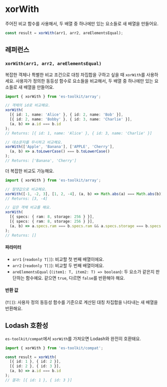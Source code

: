 # xorWith

주어진 비교 함수를 사용해서, 두 배열 중 하나에만 있는 요소들로 새 배열을 만들어요.

```typescript
const result = xorWith(arr1, arr2, areElementsEqual);
```

## 레퍼런스

### `xorWith(arr1, arr2, areElementsEqual)`

복잡한 객체나 특별한 비교 조건으로 대칭 차집합을 구하고 싶을 때 `xorWith`를 사용하세요. 사용자가 정의한 동등성 함수로 요소들을 비교해서, 두 배열 중 하나에만 있는 요소들로 새 배열을 만들어요.

```typescript
import { xorWith } from 'es-toolkit/array';

// 객체의 id로 비교해요.
xorWith(
  [{ id: 1, name: 'Alice' }, { id: 2, name: 'Bob' }],
  [{ id: 2, name: 'Bobby' }, { id: 3, name: 'Charlie' }],
  (a, b) => a.id === b.id
);
// Returns: [{ id: 1, name: 'Alice' }, { id: 3, name: 'Charlie' }]

// 대소문자를 무시하고 비교해요.
xorWith(['Apple', 'Banana'], ['APPLE', 'Cherry'],
  (a, b) => a.toLowerCase() === b.toLowerCase()
);
// Returns: ['Banana', 'Cherry']
```

더 복잡한 비교도 가능해요.

```typescript
import { xorWith } from 'es-toolkit/array';

// 절댓값으로 비교해요.
xorWith([-1, -2, 3], [1, 2, -4], (a, b) => Math.abs(a) === Math.abs(b));
// Returns: [3, -4]

// 깊은 객체 비교를 해요.
xorWith(
  [{ specs: { ram: 8, storage: 256 } }],
  [{ specs: { ram: 8, storage: 256 } }],
  (a, b) => a.specs.ram === b.specs.ram && a.specs.storage === b.specs.storage
);
// Returns: []
```

#### 파라미터

- `arr1` (`readonly T[]`): 비교할 첫 번째 배열이에요.
- `arr2` (`readonly T[]`): 비교할 두 번째 배열이에요.
- `areElementsEqual` (`(item1: T, item2: T) => boolean`): 두 요소가 같은지 판단하는 함수예요. 같으면 `true`, 다르면 `false`를 반환해야 해요.

#### 반환 값

(`T[]`): 사용자 정의 동등성 함수를 기준으로 계산된 대칭 차집합을 나타내는 새 배열을 반환해요.

## Lodash 호환성

`es-toolkit/compat`에서 `xorWith`를 가져오면 Lodash와 완전히 호환돼요.

```typescript
import { xorWith } from 'es-toolkit/compat';

const result = xorWith(
  [{ id: 1 }, { id: 2 }],
  [{ id: 2 }, { id: 3 }],
  (a, b) => a.id === b.id
);
// 결과: [{ id: 1 }, { id: 3 }]
```